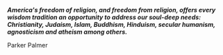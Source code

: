_**America's freedom of religion, and freedom from religion, offers every wisdom tradition an opportunity to address our soul-deep needs: Christianity, Judaism, Islam, Buddhism, Hinduism, secular humanism, agnosticism and atheism among others.**_

Parker Palmer